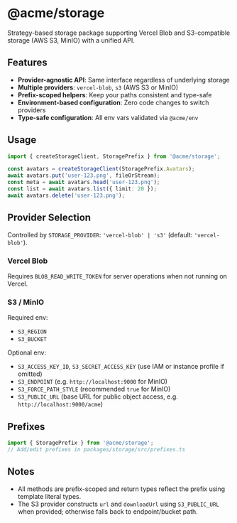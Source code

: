 # @acme/storage

Strategy-based storage package supporting Vercel Blob and S3-compatible storage (AWS S3, MinIO) with a unified API.

## Features

- **Provider-agnostic API**: Same interface regardless of underlying storage
- **Multiple providers**: `vercel-blob`, `s3` (AWS S3 or MinIO)
- **Prefix-scoped helpers**: Keep your paths consistent and type-safe
- **Environment-based configuration**: Zero code changes to switch providers
- **Type-safe configuration**: All env vars validated via `@acme/env`

## Usage

```ts
import { createStorageClient, StoragePrefix } from '@acme/storage';

const avatars = createStorageClient(StoragePrefix.Avatars);
await avatars.put('user-123.png', fileOrStream);
const meta = await avatars.head('user-123.png');
const list = await avatars.list({ limit: 20 });
await avatars.delete('user-123.png');
```

## Provider Selection

Controlled by `STORAGE_PROVIDER`: `'vercel-blob' | 's3'` (default: `'vercel-blob'`).

### Vercel Blob

Requires `BLOB_READ_WRITE_TOKEN` for server operations when not running on Vercel.

### S3 / MinIO

Required env:
- `S3_REGION`
- `S3_BUCKET`

Optional env:
- `S3_ACCESS_KEY_ID`, `S3_SECRET_ACCESS_KEY` (use IAM or instance profile if omitted)
- `S3_ENDPOINT` (e.g. `http://localhost:9000` for MinIO)
- `S3_FORCE_PATH_STYLE` (recommended `true` for MinIO)
- `S3_PUBLIC_URL` (base URL for public object access, e.g. `http://localhost:9000/acme`)

## Prefixes

```ts
import { StoragePrefix } from '@acme/storage';
// Add/edit prefixes in packages/storage/src/prefixes.ts
```

## Notes
- All methods are prefix-scoped and return types reflect the prefix using template literal types.
- The S3 provider constructs `url` and `downloadUrl` using `S3_PUBLIC_URL` when provided; otherwise falls back to endpoint/bucket path. 